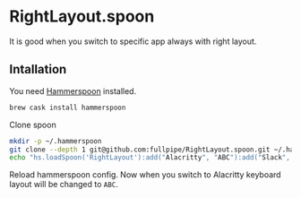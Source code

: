 # RightLayout.spoon

It is good when you switch to specific app always with right layout.

## Intallation

You need [Hammerspoon](http://www.hammerspoon.org/) installed.

```bash
brew cask install hammerspoon
```

Clone spoon

```bash
mkdir -p ~/.hammerspoon
git clone --depth 1 git@github.com:fullpipe/RightLayout.spoon.git ~/.hammerspoon/Spoons/RightLayout.spoon
echo "hs.loadSpoon('RightLayout'):add("Alacritty", "ABC"):add("Slack", "Russian"):start()" >> ~/.hammerspoon/init.lua
```

Reload hammerspoon config. Now when you switch to Alacritty keyboard layout will be changed to `ABC`.
